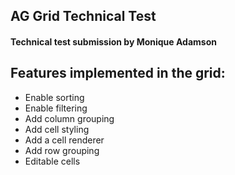 ## AG Grid Technical Test

#### Technical test submission by Monique Adamson

## Features implemented in the grid:
* Enable sorting 
* Enable filtering 
* Add column grouping 
* Add cell styling 
* Add a cell renderer 
* Add row grouping 
* Editable cells
 
